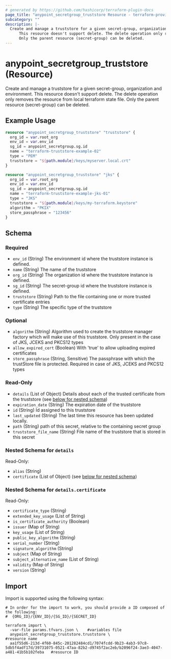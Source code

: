 ```yaml
---
# generated by https://github.com/hashicorp/terraform-plugin-docs
page_title: "anypoint_secretgroup_truststore Resource - terraform-provider-anypoint"
subcategory: ""
description: |-
  Create and manage a truststore for a given secret-group, organization and environment.
      This resource doesn't support delete. The delete operation only removes the resource from local terraform state file.
      Only the parent resource (secret-group) can be deleted.
---
```


# anypoint_secretgroup_truststore (Resource)

Create and manage a truststore for a given secret-group, organization and environment.
		This resource doesn't support delete. The delete operation only removes the resource from local terraform state file.
		Only the parent resource (secret-group) can be deleted.

## Example Usage

```terraform
resource "anypoint_secretgroup_truststore" "truststore" {
  org_id = var.root_org
  env_id = var.env_id
  sg_id = anypoint_secretgroup.sg.id
  name = "terraform-truststore-example-02"
  type = "PEM"
  truststore = "${path.module}/keys/myserver.local.crt"
}

resource "anypoint_secretgroup_truststore" "jks" {
  org_id = var.root_org
  env_id = var.env_id
  sg_id = anypoint_secretgroup.sg.id
  name = "terraform-truststore-example-jks-01"
  type = "JKS"
  truststore = "${path.module}/keys/my-terraform.keystore"
  algorithm = "PKIX"
  store_passphrase = "123456"
}
```

<!-- schema generated by tfplugindocs -->
## Schema

### Required

- `env_id` (String) The environment id where the truststore instance is defined.
- `name` (String) The name of the truststore
- `org_id` (String) The organization id where the truststore instance is defined.
- `sg_id` (String) The secret-group id where the truststore instance is defined.
- `truststore` (String) Path to the file containing one or more trusted certificate entries
- `type` (String) The specific type of the truststore

### Optional

- `algorithm` (String) Algorithm used to create the truststore manager factory which will make use of this truststore. Only present in the case of JKS, JCEKS and PKCS12 types
- `allow_expired_cert` (Boolean) With 'true' to allow uploading expired certificates
- `store_passphrase` (String, Sensitive) The passphrase with which the trustStore file is protected. Required in case of JKS, JCEKS and PKCS12 types

### Read-Only

- `details` (List of Object) Details about each of the trusted certificate from the truststore (see [below for nested schema](#nestedatt--details))
- `expiration_date` (String) The expiration date of the truststore
- `id` (String) Id assigned to this truststore
- `last_updated` (String) The last time this resource has been updated locally.
- `path` (String) path of this secret, relative to the containing secret group
- `truststore_file_name` (String) File name of the truststore that is stored in this secret

<a id="nestedatt--details"></a>
### Nested Schema for `details`

Read-Only:

- `alias` (String)
- `certificate` (List of Object) (see [below for nested schema](#nestedobjatt--details--certificate))

<a id="nestedobjatt--details--certificate"></a>
### Nested Schema for `details.certificate`

Read-Only:

- `certificate_type` (String)
- `extended_key_usage` (List of String)
- `is_certificate_authority` (Boolean)
- `issuer` (Map of String)
- `key_usage` (List of String)
- `public_key_algorithm` (String)
- `serial_number` (String)
- `signature_algorithm` (String)
- `subject` (Map of String)
- `subject_alternative_name` (List of String)
- `validity` (Map of String)
- `version` (String)

## Import

Import is supported using the following syntax:

```shell
# In order for the import to work, you should provide a ID composed of the following:
#  {ORG_ID}/{ENV_ID}/{SG_ID}/{SECRET_ID}

terraform import \
  -var-file params.tfvars.json \    #variables file
  anypoint_secretgroup_truststore.truststore \                #resource name
  aa1f55d6-213d-4f60-845c-201282484cd1/7074fcdd-9b23-4ab3-97c8-5db5f4adf17d/39731075-0521-47aa-82b2-d9745f2ac2eb/b2096f24-3ae3-4047-a481-41b5b102feba   #resource ID
```
